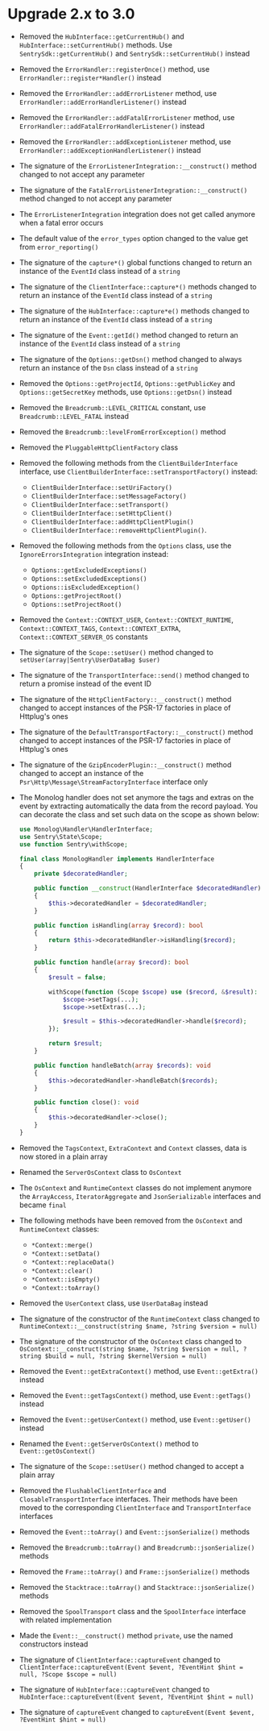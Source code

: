# Upgrade 2.x to 3.0

- Removed the `HubInterface::getCurrentHub()` and `HubInterface::setCurrentHub()` methods. Use `SentrySdk::getCurrentHub()` and `SentrySdk::setCurrentHub()` instead
- Removed the `ErrorHandler::registerOnce()` method, use `ErrorHandler::register*Handler()` instead
- Removed the `ErrorHandler::addErrorListener` method, use `ErrorHandler::addErrorHandlerListener()` instead
- Removed the `ErrorHandler::addFatalErrorListener` method, use `ErrorHandler::addFatalErrorHandlerListener()` instead
- Removed the `ErrorHandler::addExceptionListener` method, use `ErrorHandler::addExceptionHandlerListener()` instead
- The signature of the `ErrorListenerIntegration::__construct()` method changed to not accept any parameter
- The signature of the `FatalErrorListenerIntegration::__construct()` method changed to not accept any parameter
- The `ErrorListenerIntegration` integration does not get called anymore when a fatal error occurs
- The default value of the `error_types` option changed to the value get from `error_reporting()`
- The signature of the `capture*()` global functions changed to return an instance of the `EventId` class instead of a `string`
- The signature of the `ClientInterface::capture*()` methods changed to return an instance of the `EventId` class instead of a `string`
- The signature of the `HubInterface::capture*e()` methods changed to return an instance of the `EventId` class instead of a `string`
- The signature of the `Event::getId()` method changed to return an instance of the `EventId` class instead of a `string`
- The signature of the `Options::getDsn()` method changed to always return an instance of the `Dsn` class instead of a `string`
- Removed the `Options::getProjectId`, `Options::getPublicKey` and `Options::getSecretKey` methods, use `Options::getDsn()` instead
- Removed the `Breadcrumb::LEVEL_CRITICAL` constant, use `Breadcrumb::LEVEL_FATAL` instead
- Removed the `Breadcrumb::levelFromErrorException()` method
- Removed the `PluggableHttpClientFactory` class
- Removed the following methods from the `ClientBuilderInterface` interface, use `ClientBuilderInterface::setTransportFactory()` instead:
  - `ClientBuilderInterface::setUriFactory()`
  - `ClientBuilderInterface::setMessageFactory()`
  - `ClientBuilderInterface::setTransport()`
  - `ClientBuilderInterface::setHttpClient()`
  - `ClientBuilderInterface::addHttpClientPlugin()`
  - `ClientBuilderInterface::removeHttpClientPlugin()`.
- Removed the following methods from the `Options` class, use the `IgnoreErrorsIntegration` integration instead:
  - `Options::getExcludedExceptions()`
  - `Options::setExcludedExceptions()`
  - `Options::isExcludedException()`
  - `Options::getProjectRoot()`
  - `Options::setProjectRoot()`
- Removed the `Context::CONTEXT_USER`, `Context::CONTEXT_RUNTIME`, `Context::CONTEXT_TAGS`, `Context::CONTEXT_EXTRA`, `Context::CONTEXT_SERVER_OS` constants
- The signature of the `Scope::setUser()` method changed to `setUser(array|Sentry\UserDataBag $user)`
- The signature of the `TransportInterface::send()` method changed to return a promise instead of the event ID
- The signature of the `HttpClientFactory::__construct()` method changed to accept instances of the PSR-17 factories in place of Httplug's ones
- The signature of the `DefaultTransportFactory::__construct()` method changed to accept instances of the PSR-17 factories in place of Httplug's ones
- The signature of the `GzipEncoderPlugin::__construct()` method changed to accept an instance of the `Psr\Http\Message\StreamFactoryInterface` interface only
- The Monolog handler does not set anymore the tags and extras on the event by extracting automatically the data from the record payload. You can decorate the
  class and set such data on the scope as shown below:

  ```php
  use Monolog\Handler\HandlerInterface;
  use Sentry\State\Scope;
  use function Sentry\withScope;

  final class MonologHandler implements HandlerInterface
  {
      private $decoratedHandler;

      public function __construct(HandlerInterface $decoratedHandler)
      {
          $this->decoratedHandler = $decoratedHandler;
      }

      public function isHandling(array $record): bool
      {
          return $this->decoratedHandler->isHandling($record);
      }

      public function handle(array $record): bool
      {
          $result = false;

          withScope(function (Scope $scope) use ($record, &$result): void {
              $scope->setTags(...);
              $scope->setExtras(...);

              $result = $this->decoratedHandler->handle($record);
          });

          return $result;
      }

      public function handleBatch(array $records): void
      {
          $this->decoratedHandler->handleBatch($records);
      }

      public function close(): void
      {
          $this->decoratedHandler->close();
      }
  }
  ```

- Removed the `TagsContext`, `ExtraContext` and `Context` classes, data is now stored in a plain array
- Renamed the `ServerOsContext` class to `OsContext`
- The `OsContext` and `RuntimeContext` classes do not implement anymore the `ArrayAccess`, `IteratorAggregate` and `JsonSerializable` interfaces and became `final`
- The following methods have been removed from the `OsContext` and `RuntimeContext` classes:
  - `*Context::merge()`
  - `*Context::setData()`
  - `*Context::replaceData()`
  - `*Context::clear()`
  - `*Context::isEmpty()`
  - `*Context::toArray()`
- Removed the `UserContext` class, use `UserDataBag` instead
- The signature of the constructor of the `RuntimeContext` class changed to `RuntimeContext::__construct(string $name, ?string $version = null)`
- The signature of the constructor of the `OsContext` class changed to `OsContext::__construct(string $name, ?string $version = null, ?string $build = null, ?string $kernelVersion = null)`
- Removed the `Event::getExtraContext()` method, use `Event::getExtra()` instead
- Removed the `Event::getTagsContext()` method, use `Event::getTags()` instead
- Removed the `Event::getUserContext()` method, use `Event::getUser()` instead
- Renamed the `Event::getServerOsContext()` method to `Event::getOsContext()`
- The signature of the `Scope::setUser()` method changed to accept a plain array
- Removed the `FlushableClientInterface` and `ClosableTransportInterface` interfaces. Their methods have been moved to the corresponding `ClientInterface` and `TransportInterface` interfaces
- Removed the `Event::toArray()` and `Event::jsonSerialize()` methods
- Removed the `Breadcrumb::toArray()` and `Breadcrumb::jsonSerialize()` methods
- Removed the `Frame::toArray()` and `Frame::jsonSerialize()` methods
- Removed the `Stacktrace::toArray()` and `Stacktrace::jsonSerialize()` methods
- Removed the `SpoolTransport` class and the `SpoolInterface` interface with related implementation
- Made the `Event::__construct()` method `private`, use the named constructors instead
- The signature of `ClientInterface::captureEvent` changed to `ClientInterface::captureEvent(Event $event, ?EventHint $hint = null, ?Scope $scope = null)`
- The signature of `HubInterface::captureEvent` changed to `HubInterface::captureEvent(Event $event, ?EventHint $hint = null)`
- The signature of `captureEvent` changed to `captureEvent(Event $event, ?EventHint $hint = null)`
